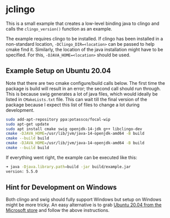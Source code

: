 # jclingo

This is a small example that creates a low-level binding java to clingo and
calls the `clingo_version()` function as an example.

The example requires clingo to be installed. If clingo has been installed in a
non-standard location, `-DClingo_DIR=<location>` can be passed to help cmake
find it. Similarly, the location of the java installation might have to be
specified. For this, `-DJAVA_HOME=<location>` should be used.

## Example Setup on Ubuntu 20.04

Note that there are two cmake configure/build calls below. The first time the
package is build will result in an error; the second call should run through.
This is because swig generates a lot of java files, which would ideally be
listed in `CMakeLists.txt` file. This can wait till the final version of the
package because I expect this list of files to change a lot during development.

```bash
sudo add-apt-repository ppa:potassco/focal-wip
sudo apt-get update
sudo apt install cmake swig openjdk-14-jdk g++ libclingo-dev
cmake -DJAVA_HOME=/usr/lib/jvm/java-14-openjdk-amd64 -B build
cmake --build build
cmake -DJAVA_HOME=/usr/lib/jvm/java-14-openjdk-amd64 -B build
cmake --build build
```

If everything went right, the example can be executed like this:
```bash
➜ java -Djava.library.path=build -jar build/example.jar
version: 5.5.0
```

## Hint for Development on Windows

Both clingo and swig should fully support Windows but setup on Windows might be
more tricky. An easy alternative is to grab [Ubuntu 20.04 from the Microsoft
store][ms-ubuntu] and follow the above instructions.

[ms-ubuntu]: https://www.microsoft.com/en-us/p/ubuntu-2004-lts/9n6svws3rx71
